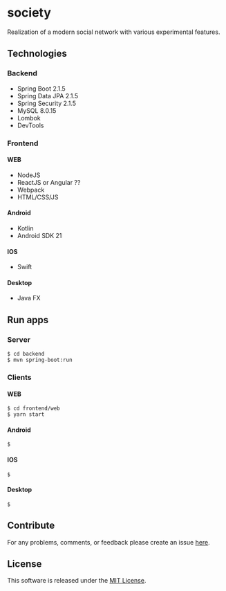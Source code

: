 # society
Realization of a modern social network with various experimental features.

## Technologies
### Backend
- Spring Boot 2.1.5
- Spring Data JPA 2.1.5
- Spring Security 2.1.5
- MySQL 8.0.15
- Lombok
- DevTools

### Frontend
#### WEB
- NodeJS
- ReactJS or Angular ??
- Webpack
- HTML/CSS/JS

#### Android
- Kotlin
- Android SDK 21

#### IOS
- Swift

#### Desktop
- Java FX

## Run apps
### Server
```
$ cd backend
$ mvn spring-boot:run
```

### Clients

#### WEB
```
$ cd frontend/web
$ yarn start
```

#### Android
```
$
```

#### IOS
```
$
```

#### Desktop
```
$
```

## Contribute
For any problems, comments, or feedback please create an issue 
[here](https://github.com/perfectstorms/society/issues).
<br>

## License
This software is released under the [MIT License](http://mitlicense.org).
